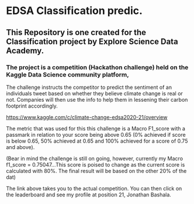 # EDSA Classification predic.

## This Repository is one created for the Classification project by Explore Science Data Academy.

### The project is a competition (Hackathon challenge) held on the Kaggle Data Science community platform, 

The challenge instructs the competitor to predict the sentiment of an individuals tweet based on whether they believe climate change is real or not. Companies will then use the info to help them in lessening their carbon footprint accordingly.

https://www.kaggle.com/c/climate-change-edsa2020-21/overview

The metric that was used for this this challenge is a Macro F1_score with a passmark in relation to your score being above 0.65 (0% achieved if score is below 0.65, 50% achieved at 0.65 and 100% achieved for a score of 0.75 and above).

(Bear in mind the challenge is still on going, however, currently my Macro f1_score  = 0.75047...This score is poised to change as the current score is calculated with 80%. The final result will be based on the other 20% of the dat)

The link above takes you to the actual competition. You can then click on the leaderboard and see my profile at position 21, Jonathan Bashala.




 
